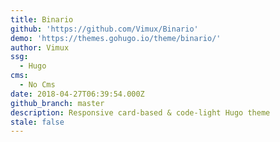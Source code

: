 ```yaml
---
title: Binario
github: 'https://github.com/Vimux/Binario'
demo: 'https://themes.gohugo.io/theme/binario/'
author: Vimux
ssg:
  - Hugo
cms:
  - No Cms
date: 2018-04-27T06:39:54.000Z
github_branch: master
description: Responsive card-based & code-light Hugo theme
stale: false
---
```

